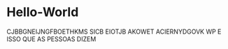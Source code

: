 # Hello-World





CJBBGNEIJNGFBOETHKMS
SICB EIOTJB AKOWET
ACIERNYDGOVK WP
E ISSO QUE AS PESSOAS DIZEM
